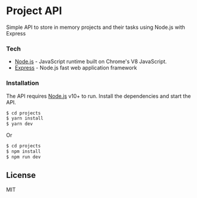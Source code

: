 # Project API
Simple API to store in memory projects and their tasks using Node.js with Express

### Tech
* [Node.js](https://nodejs.org/) - JavaScript runtime built on Chrome's V8 JavaScript.
* [Express](https://expressjs.com/) - Node.js fast web application framework

### Installation

The API requires [Node.js](https://nodejs.org/) v10+ to run.
Install the dependencies and start the API.
```sh
$ cd projects
$ yarn install
$ yarn dev
```
Or

```sh
$ cd projects
$ npm install
$ npm run dev
```
License
----
MIT
